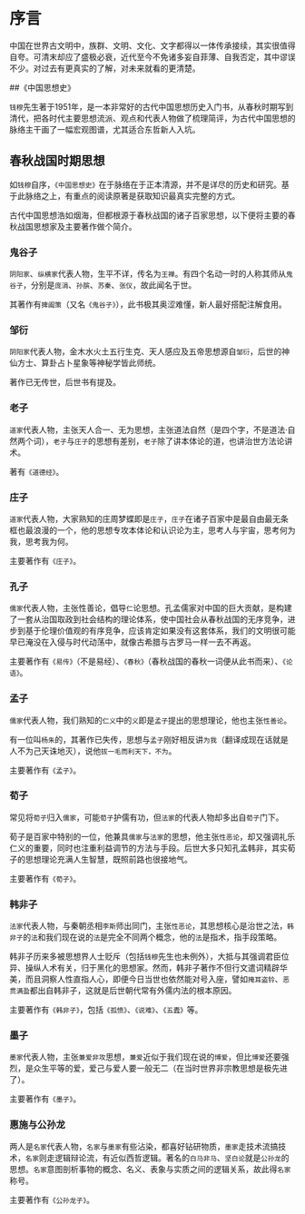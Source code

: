 # 序言

中国在世界古文明中，族群、文明、文化、文字都得以一体传承接续，其实很值得自夸。可清末却应了盛极必衰，近代至今不免诸多妄自菲薄、自我否定，其中谬误不少。对过去有更真实的了解，对未来就看的更清楚。

##《中国思想史》

`钱穆`先生著于1951年，是一本非常好的古代中国思想历史入门书，从春秋时期写到清代，把各时代主要思想流派、观点和代表人物做了梳理简评，为古代中国思想的脉络主干画了一幅宏观图谱，尤其适合东哲新人入坑。

## 春秋战国时期思想

如`钱穆`自序，`《中国思想史》`在于脉络在于正本清源，并不是详尽的历史和研究。基于此脉络之上，有重点的阅读原著是获取知识最真实完整的方式。

古代中国思想浩如烟海，但都根源于春秋战国的诸子百家思想，以下便将主要的春秋战国思想家及主要著作做个简介。

### 鬼谷子

`阴阳家`、`纵横家`代表人物，生平不详，传名为`王禅`。有四个名动一时的人称其师从`鬼谷子`，分别是`庞涓`、`孙膑`、`苏秦`、`张仪`，故此闻名于世。

其著作有`捭阖策`（又名`《鬼谷子》`），此书极其奥涩难懂，新人最好搭配注解食用。

### 邹衍

`阴阳家`代表人物，金木水火土五行生克、天人感应及五帝思想源自`邹衍`，后世的神仙方士、算卦占卜星象等神秘学皆此师统。

著作已无传世，后世书有提及。

### 老子

`道家`代表人物，主张天人合一、无为思想，主张道法自然（是四个字，不是道法·自然两个词），`老子`与`庄子`的思想有差别，`老子`除了讲本体论的道，也讲治世方法论讲术。

著有`《道德经》`。

### 庄子

`道家`代表人物，大家熟知的庄周梦蝶即是`庄子`，`庄子`在诸子百家中是最自由最无条框也最浪漫的一个，他的思想专攻本体论和认识论为主，思考人与宇宙，思考何为我，思考我为何。

主要著作有`《庄子》`。

### 孔子

`儒家`代表人物，主张性善论，倡导`仁`论思想。孔孟儒家对中国的巨大贡献，是构建了一套从治国取政到社会结构的理论体系，使中国社会从春秋战国的无序竞争，进步到基于伦理价值观的有序竞争，应该肯定如果没有这套体系，我们的文明很可能早已淹没在入侵与时代动荡中，就像古希腊与古罗马一样一去不再返。

主要著作有`《易传》`（不是易经）、`《春秋》`（春秋战国的春秋一词便从此书而来）、`《论语》`。

### 孟子

`儒家`代表人物，我们熟知的`仁义`中的`义`即是`孟子`提出的思想理论，他也主张`性善论`。

有一位叫`杨朱`的，其著作已失传，思想与`孟子`刚好相反讲`为我`（翻译成现在话就是人不为己天诛地灭），说他`拔一毛而利天下，不为`。

主要著作有`《孟子》`。

### 荀子

常见将`荀子`归入`儒家`，可能`荀子`护儒有功，但`法家`的代表人物却多出自`荀子`门下。

荀子是百家中特别的一位，他兼具`儒家`与`法家`的思想，他主张`性恶论`，却又强调礼乐仁义的重要，同时也注重利益调节的方法与手段。后世大多只知孔孟韩非，其实荀子的思想理论充满人生智慧，既照前路也很接地气。

主要著作有`《荀子》`。

### 韩非子

`法家`代表人物，与秦朝丞相`李斯`师出同门，主张`性恶论`，其思想核心是治世之法，`韩非子`的`法`和我们现在说的`法`是完全不同两个概念，他的`法`是指术，指手段策略。

韩非子历来多被思想界人士贬斥（包括`钱穆`先生也未例外），大抵与其强调君臣位异、操纵人术有关，归于黑化的思想家。然而，韩非子著作不但行文遣词精辟华美，而且洞察人性直指人心，即便今日当世也依然能对号入座，譬如`掩耳盗铃`、`恶贯满盈`都出自韩非子，这就是后世朝代常有外儒内法的根本原因。

主要著作有`《韩非子》`，包括`《孤愤》`、`《说难》`、`《五蠹》`等。

### 墨子

`墨家`代表人物，主张`兼爱非攻`思想，`兼爱`近似于我们现在说的`博爱`，但比`博爱`还要强烈，是众生平等的爱，爱己与爱人要一般无二（在当时世界非宗教思想是极先进了）。

主要著作有`《墨子》`。

### 惠施与公孙龙

两人是`名家`代表人物，`名家`与`墨家`有些沾染，都喜好钻研物质，`墨家`走技术流搞技术，`名家`则走逻辑辩论流，有近似西哲逻辑。著名的`白马非马`、`坚白论`就是`公孙龙`的思想。`名家`意图剖析事物的概念、名义、表象与实质之间的逻辑关系，故此得`名家`称号。

主要著作有`《公孙龙子》`。





